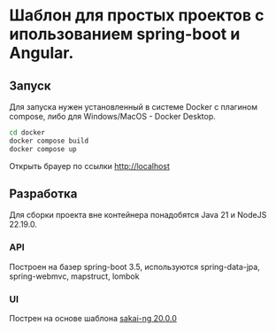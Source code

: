 Шаблон для простых проектов с ипользованием spring-boot и Angular.
====================================================================

## Запуск

Для запуска нужен установленный в системе Docker с плагином compose, либо для Windows/MacOS - Docker Desktop.

```sh
cd docker
docker compose build
docker compose up
```
Открыть брауер по ссылки [http://localhost](http://localhost])

## Разработка
Для сборки проекта вне контейнера понадобятся Java 21 и NodeJS 22.19.0.
### API
Построен на базер spring-boot 3.5, используются spring-data-jpa, spring-webmvc, mapstruct, lombok
### UI
Пострен на основе шаблона [sakai-ng 20.0.0](https://github.com/primefaces/sakai-ng)
